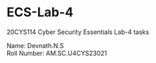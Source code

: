 # ECS-Lab-4
20CYS114 Cyber Security Essentials Lab-4 tasks

Name: Devnath.N.S<br>
Roll Number: AM.SC.U4CYS23021
